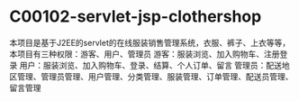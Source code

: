 # C00102-servlet-jsp-clothershop
本项目是基于J2EE的servlet的在线服装销售管理系统，衣服、裤子、上衣等等，本项目有三种权限：游客、用户、管理员 游客：服装浏览、加入购物车、注册登录 用户：服装浏览、加入购物车、登录、结算、个人订单、留言 管理员：配送地区管理、管理员管理、用户管理、分类管理、服装管理、订单管理、配送员管理、留言管理
